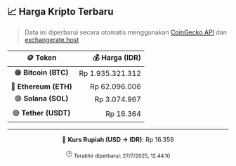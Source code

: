 

<!-- HARGA_KRIPTO -->
## 📈 Harga Kripto Terbaru

> Data ini diperbarui secara otomatis menggunakan [CoinGecko API](https://www.coingecko.com/) dan [exchangerate.host](https://exchangerate.host/)

<div align="center">

| 🪙 Token | 💰 Harga (IDR) |
|:------:|---------------:|
| 🟠 **Bitcoin (BTC)**   | Rp 1.935.321.312 |
| 🔵 **Ethereum (ETH)**  | Rp 62.096.006 |
| 🟣 **Solana (SOL)**    | Rp 3.074.967 |
| 🟢 **Tether (USDT)**   | Rp 16.364 |

---

💱 **Kurs Rupiah (USD → IDR)**: Rp 16.359

🕒 <sub>Terakhir diperbarui: 27/7/2025, 12.44.10</sub>

</div>
<!-- /HARGA_KRIPTO -->